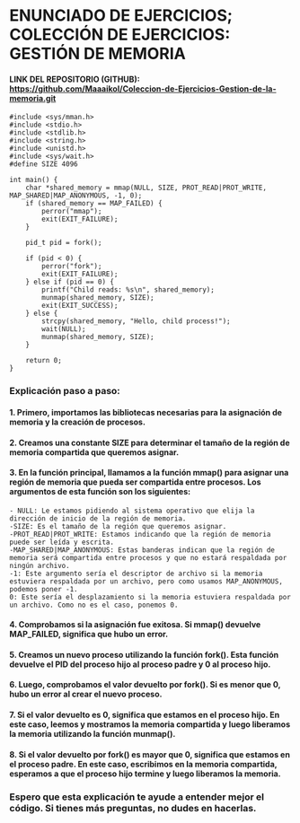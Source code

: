 # ENUNCIADO DE EJERCICIOS; COLECCIÓN DE EJERCICIOS: GESTIÓN DE MEMORIA
#### LINK DEL REPOSITORIO (GITHUB): https://github.com/Maaaikol/Coleccion-de-Ejercicios-Gestion-de-la-memoria.git


```
#include <sys/mman.h>
#include <stdio.h> 
#include <stdlib.h> 
#include <string.h> 
#include <unistd.h> 
#include <sys/wait.h> 
#define SIZE 4096 

int main() {
    char *shared_memory = mmap(NULL, SIZE, PROT_READ|PROT_WRITE, MAP_SHARED|MAP_ANONYMOUS, -1, 0);
    if (shared_memory == MAP_FAILED) {
        perror("mmap");
        exit(EXIT_FAILURE);
    }
    
    pid_t pid = fork();
    
    if (pid < 0) {
        perror("fork");
        exit(EXIT_FAILURE);
    } else if (pid == 0) {
        printf("Child reads: %s\n", shared_memory);
        munmap(shared_memory, SIZE);
        exit(EXIT_SUCCESS);
    } else {
        strcpy(shared_memory, "Hello, child process!");
        wait(NULL);
        munmap(shared_memory, SIZE);
    }

    return 0;
}
````

### Explicación paso a paso:

#### 1. Primero, importamos las bibliotecas necesarias para la asignación de memoria y la creación de procesos.

#### 2. Creamos una constante SIZE para determinar el tamaño de la región de memoria compartida que queremos asignar.

#### 3. En la función principal, llamamos a la función mmap() para asignar una región de memoria que pueda ser compartida entre procesos. Los argumentos de esta función son los siguientes:

    - NULL: Le estamos pidiendo al sistema operativo que elija la dirección de inicio de la región de memoria.
    -SIZE: Es el tamaño de la región que queremos asignar.
    -PROT_READ|PROT_WRITE: Estamos indicando que la región de memoria puede ser leída y escrita.
    -MAP_SHARED|MAP_ANONYMOUS: Estas banderas indican que la región de memoria será compartida entre procesos y que no estará respaldada por ningún archivo.
    -1: Este argumento sería el descriptor de archivo si la memoria estuviera respaldada por un archivo, pero como usamos MAP_ANONYMOUS, podemos poner -1.
    0: Este sería el desplazamiento si la memoria estuviera respaldada por un archivo. Como no es el caso, ponemos 0.
#### 4. Comprobamos si la asignación fue exitosa. Si mmap() devuelve MAP_FAILED, significa que hubo un error.

#### 5. Creamos un nuevo proceso utilizando la función fork(). Esta función devuelve el PID del proceso hijo al proceso padre y 0 al proceso hijo.

#### 6. Luego, comprobamos el valor devuelto por fork(). Si es menor que 0, hubo un error al crear el nuevo proceso.

#### 7. Si el valor devuelto es 0, significa que estamos en el proceso hijo. En este caso, leemos y mostramos la memoria compartida y luego liberamos la memoria utilizando la función munmap().

#### 8. Si el valor devuelto por fork() es mayor que 0, significa que estamos en el proceso padre. En este caso, escribimos en la memoria compartida, esperamos a que el proceso hijo termine y luego liberamos la memoria.

### Espero que esta explicación te ayude a entender mejor el código. Si tienes más preguntas, no dudes en hacerlas.
